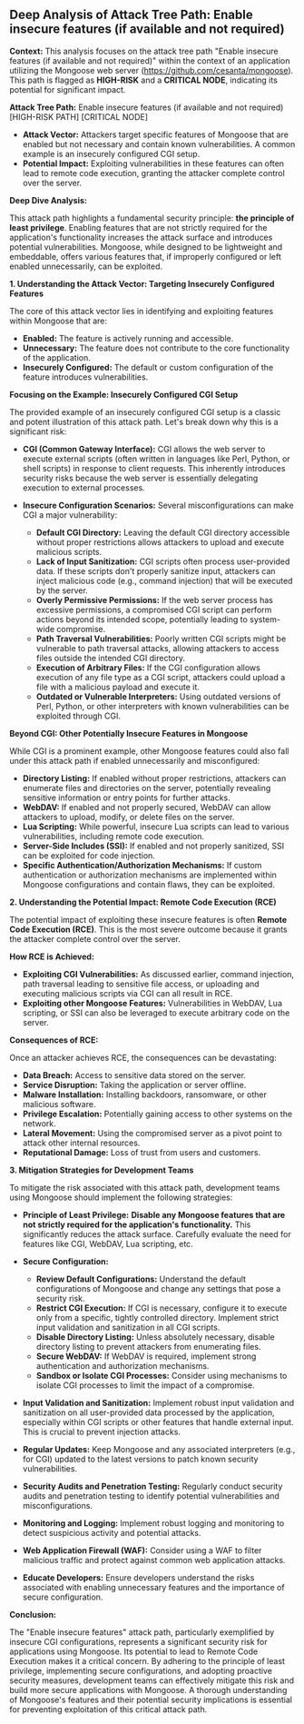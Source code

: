 ## Deep Analysis of Attack Tree Path: Enable insecure features (if available and not required)

**Context:** This analysis focuses on the attack tree path "Enable insecure features (if available and not required)" within the context of an application utilizing the Mongoose web server (https://github.com/cesanta/mongoose). This path is flagged as **HIGH-RISK** and a **CRITICAL NODE**, indicating its potential for significant impact.

**Attack Tree Path:** Enable insecure features (if available and not required) [HIGH-RISK PATH] [CRITICAL NODE]

* **Attack Vector:** Attackers target specific features of Mongoose that are enabled but not necessary and contain known vulnerabilities. A common example is an insecurely configured CGI setup.
* **Potential Impact:** Exploiting vulnerabilities in these features can often lead to remote code execution, granting the attacker complete control over the server.

**Deep Dive Analysis:**

This attack path highlights a fundamental security principle: **the principle of least privilege**. Enabling features that are not strictly required for the application's functionality increases the attack surface and introduces potential vulnerabilities. Mongoose, while designed to be lightweight and embeddable, offers various features that, if improperly configured or left enabled unnecessarily, can be exploited.

**1. Understanding the Attack Vector: Targeting Insecurely Configured Features**

The core of this attack vector lies in identifying and exploiting features within Mongoose that are:

* **Enabled:** The feature is actively running and accessible.
* **Unnecessary:** The feature does not contribute to the core functionality of the application.
* **Insecurely Configured:** The default or custom configuration of the feature introduces vulnerabilities.

**Focusing on the Example: Insecurely Configured CGI Setup**

The provided example of an insecurely configured CGI setup is a classic and potent illustration of this attack path. Let's break down why this is a significant risk:

* **CGI (Common Gateway Interface):** CGI allows the web server to execute external scripts (often written in languages like Perl, Python, or shell scripts) in response to client requests. This inherently introduces security risks because the web server is essentially delegating execution to external processes.

* **Insecure Configuration Scenarios:** Several misconfigurations can make CGI a major vulnerability:
    * **Default CGI Directory:** Leaving the default CGI directory accessible without proper restrictions allows attackers to upload and execute malicious scripts.
    * **Lack of Input Sanitization:** CGI scripts often process user-provided data. If these scripts don't properly sanitize input, attackers can inject malicious code (e.g., command injection) that will be executed by the server.
    * **Overly Permissive Permissions:** If the web server process has excessive permissions, a compromised CGI script can perform actions beyond its intended scope, potentially leading to system-wide compromise.
    * **Path Traversal Vulnerabilities:**  Poorly written CGI scripts might be vulnerable to path traversal attacks, allowing attackers to access files outside the intended CGI directory.
    * **Execution of Arbitrary Files:**  If the CGI configuration allows execution of any file type as a CGI script, attackers could upload a file with a malicious payload and execute it.
    * **Outdated or Vulnerable Interpreters:** Using outdated versions of Perl, Python, or other interpreters with known vulnerabilities can be exploited through CGI.

**Beyond CGI: Other Potentially Insecure Features in Mongoose**

While CGI is a prominent example, other Mongoose features could also fall under this attack path if enabled unnecessarily and misconfigured:

* **Directory Listing:** If enabled without proper restrictions, attackers can enumerate files and directories on the server, potentially revealing sensitive information or entry points for further attacks.
* **WebDAV:**  If enabled and not properly secured, WebDAV can allow attackers to upload, modify, or delete files on the server.
* **Lua Scripting:** While powerful, insecure Lua scripts can lead to various vulnerabilities, including remote code execution.
* **Server-Side Includes (SSI):** If enabled and not properly sanitized, SSI can be exploited for code injection.
* **Specific Authentication/Authorization Mechanisms:**  If custom authentication or authorization mechanisms are implemented within Mongoose configurations and contain flaws, they can be exploited.

**2. Understanding the Potential Impact: Remote Code Execution (RCE)**

The potential impact of exploiting these insecure features is often **Remote Code Execution (RCE)**. This is the most severe outcome because it grants the attacker complete control over the server.

**How RCE is Achieved:**

* **Exploiting CGI Vulnerabilities:** As discussed earlier, command injection, path traversal leading to sensitive file access, or uploading and executing malicious scripts via CGI can all result in RCE.
* **Exploiting other Mongoose Features:** Vulnerabilities in WebDAV, Lua scripting, or SSI can also be leveraged to execute arbitrary code on the server.

**Consequences of RCE:**

Once an attacker achieves RCE, the consequences can be devastating:

* **Data Breach:** Access to sensitive data stored on the server.
* **Service Disruption:**  Taking the application or server offline.
* **Malware Installation:** Installing backdoors, ransomware, or other malicious software.
* **Privilege Escalation:**  Potentially gaining access to other systems on the network.
* **Lateral Movement:** Using the compromised server as a pivot point to attack other internal resources.
* **Reputational Damage:** Loss of trust from users and customers.

**3. Mitigation Strategies for Development Teams**

To mitigate the risk associated with this attack path, development teams using Mongoose should implement the following strategies:

* **Principle of Least Privilege:**  **Disable any Mongoose features that are not strictly required for the application's functionality.**  This significantly reduces the attack surface. Carefully evaluate the need for features like CGI, WebDAV, Lua scripting, etc.

* **Secure Configuration:**
    * **Review Default Configurations:** Understand the default configurations of Mongoose and change any settings that pose a security risk.
    * **Restrict CGI Execution:** If CGI is necessary, configure it to execute only from a specific, tightly controlled directory. Implement strict input validation and sanitization in all CGI scripts.
    * **Disable Directory Listing:** Unless absolutely necessary, disable directory listing to prevent attackers from enumerating files.
    * **Secure WebDAV:** If WebDAV is required, implement strong authentication and authorization mechanisms.
    * **Sandbox or Isolate CGI Processes:** Consider using mechanisms to isolate CGI processes to limit the impact of a compromise.

* **Input Validation and Sanitization:**  Implement robust input validation and sanitization on all user-provided data processed by the application, especially within CGI scripts or other features that handle external input. This is crucial to prevent injection attacks.

* **Regular Updates:** Keep Mongoose and any associated interpreters (e.g., for CGI) updated to the latest versions to patch known security vulnerabilities.

* **Security Audits and Penetration Testing:** Regularly conduct security audits and penetration testing to identify potential vulnerabilities and misconfigurations.

* **Monitoring and Logging:** Implement robust logging and monitoring to detect suspicious activity and potential attacks.

* **Web Application Firewall (WAF):** Consider using a WAF to filter malicious traffic and protect against common web application attacks.

* **Educate Developers:** Ensure developers understand the risks associated with enabling unnecessary features and the importance of secure configuration.

**Conclusion:**

The "Enable insecure features" attack path, particularly exemplified by insecure CGI configurations, represents a significant security risk for applications using Mongoose. Its potential to lead to Remote Code Execution makes it a critical concern. By adhering to the principle of least privilege, implementing secure configurations, and adopting proactive security measures, development teams can effectively mitigate this risk and build more secure applications with Mongoose. A thorough understanding of Mongoose's features and their potential security implications is essential for preventing exploitation of this critical attack path.
